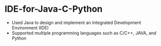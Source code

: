 # IDE-for-Java-C-Python
- Used Java to design and implement an Integrated Development Environment (IDE)
- Supported multiple programming languages such as C/C++, JAVA, and Python
